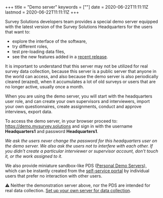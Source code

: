 ﻿+++
title = "Demo server"
keywords = [""]
date = 2020-06-22T11:11:11Z
lastmod = 2020-06-22T11:11:11Z
+++

Survey Solutions developers team provides a special demo server equipped with the latest version of the Survey Solutions Headquarters for the users that want to:

- explore the interface of the software,
- try different roles,
- test pre-loading data files,
- see the new features added in a [recent release](/release-notes/).

It is important to understand that this server may not be utilized for real survey data collection, because this server is a public server that anyone in the world can access, and also because the demo server is also periodically cleared (erazed), when it accumulates a lot of old surveys or users that are no longer active, usually once a month.

When you are using the demo server, you will start with the headquarters user role, and can create your own supervisors and interviewers, import your own questionnaires, create assignments, conduct and approve interviews, export data.

To access the demo server, in your browser proceed to:
https://demo.mysurvey.solutions
and sign in with the username **Headquarters1** and password **Headquarters1**.

*We ask the users never change the password for this headquarters user on the demo server. We also ask the users not to interfere with each other. If you didn't create a particular interviewer or supervisor account, don't touch it, or the work assigned to it.*

We also provide miniature sandbox-like PDS ([Personal Demo Servers](/headquarters/config/personal-demo-server/)), which can be instantly created from the [self-service portal](https://pds.mysurvey.solutions/PersonalDemoServerRequest) by individual users that prefer no interaction with other users. 

⚠️ Neither the demonstration server above, nor the PDS are intended for real data collection. [Set up your own server for data collection](/headquarters/config/server-setup/).